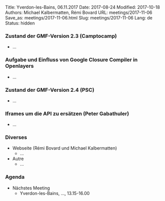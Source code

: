 Title: Yverdon-les-Bains, 06.11.2017
Date: 2017-08-24
Modified: 2017-10-18
Authors: Michael Kalbermatten, Rémi Bovard
URL: meetings/2017-11-06
Save_as: meetings/2017-11-06.html
Slug: meetings/2017-11-06
Lang: de
Status: hidden

### Zustand der GMF-Version 2.3 (Camptocamp)

* ...

### Aufgabe und Einfluss von Google Closure Compiler in Openlayers

* ...

### Zustand der GMF-Version 2.4 (PSC)

* ...

### Iframes um die API zu ersätzen (Peter Gabathuler)

* ...

### Diverses

* Webseite (Rémi Bovard und Michael Kalbermatten)
    * ...
* Autre
    * ...

### Agenda

* Nächstes Meeting
    * Yverdon-les-Bains, ..., 13.15-16.00

